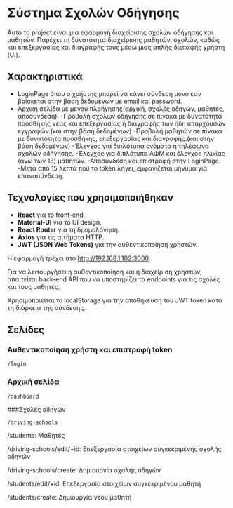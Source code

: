 # Σύστημα Σχολών Οδήγησης

Αυτό το project είναι μια εφαρμογή διαχείρισης σχολών οδήγησης και μαθητών. Παρέχει τη δυνατότητα διαχείρισης μαθητών, σχολών, καθώς και επεξεργασίας και διαγραφής τους μέσω μιας απλής διεπαφής χρήστη (UI).

## Χαρακτηριστικά
- LoginPage όπου ο χρήστης μπορεί να κάνει σύνδεση μόνο εαν βρίσκεται στην βάση δεδομένων με email και password.
- Αρχική σελίδα με μενού πλοήγησης(αρχική, σχολές οδηγών, μαθητές, αποσύνδεση).
-Προβολή σχολών οδήγησης σε πίνακα με δυνατότητα προσθήκης νέας και επεξεργασίας ή διαγραφής των ήδη υπαρχουσών εγγραφών.(και στην βάση δεδομένων) 
-Προβολή μαθητών σε πίνακα με δυνατότητα προσθήκης, επεξεργασίας και διαγραφής.(και στην βάση δεδομένων)
-Έλεγχος για διπλότυπα ονόματα ή τηλέφωνα σχολών οδήγησης.
-Έλεγχος για διπλότυπα ΑΦΜ και έλεγχος ηλικίας (άνω των 18) μαθητών.
-Αποσύνδεση και επιστροφή στην LoginPage.
-Μετά από 15 λεπτά που το token λήγει, εμφανίζεται μήνυμα για επανασύνδεση.


## Τεχνολογίες που χρησιμοποιήθηκαν

- **React** για το front-end.
- **Material-UI** για το UI design.
- **React Router** για τη δρομολόγηση.
- **Axios** για τις αιτήματα HTTP.
- **JWT (JSON Web Tokens)** για την αυθεντικοποίηση χρηστών.

Η εφαρμογή τρέχει στο http://192.168.1.102:3000.


Για να λειτουργήσει η αυθεντικοποίηση και η διαχείριση χρηστών, απαιτείται back-end API που να υποστηρίζει τα endpoints για τις σχολές και τους μαθητές.


Χρησιμοποιείται το localStorage για την αποθήκευση του JWT token κατά τη διάρκεια της σύνδεσης.

## Σελίδες

### Αυθεντικοποίηση χρήστη και επιστροφή token
```http
/login 
```
### Αρχική σελίδα
```http
/dashboard
```
###Σχολές οδηγών
```http
/driving-schools
```
/students: Μαθητές

/driving-schools/edit/+id: Επεξεργασία στοιχείων συγκεκριμένης σχολής οδηγών

/driving-schools/create: Δημιουργία σχολής οδηγών

/students/edit/+id: Επεξεργασία στοιχείων συγκεκριμένου μαθητή

/students/create: Δημιουργία νέου μαθητή

